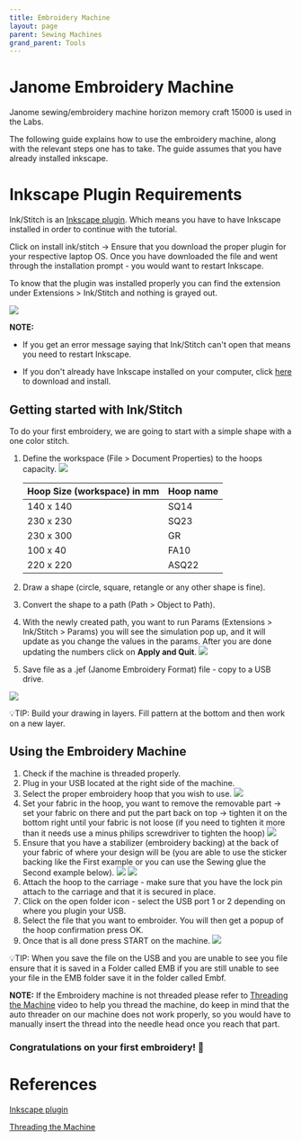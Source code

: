 ```yaml
---
title: Embroidery Machine
layout: page
parent: Sewing Machines
grand_parent: Tools
---
```


# Janome Embroidery Machine

Janome sewing/embroidery machine horizon memory craft 15000 is used in the Labs.

The following guide explains how to use the embroidery machine, along with the relevant steps one has to take. The guide assumes that you have already installed inkscape.

# Inkscape Plugin Requirements

Ink/Stitch is an [Inkscape plugin](https://inkstitch.org/). Which means you have to have Inkscape installed in order to continue with the tutorial.

Click on install ink/stitch -> Ensure that you download the proper plugin for your respective laptop OS. Once you have downloaded the file and went through the installation prompt - you would want to restart Inkscape.

To know that the plugin was installed properly you can find the extension under Extensions > Ink/Stitch and nothing is grayed out.

![](/assets/images/embro_machine/extension.png)

**NOTE:**

- If you get an error message saying that Ink/Stitch can't open that means you need to restart Inkscape.

- If you don't already have Inkscape installed on your computer, click <a href="https://inkscape.org/release/" target="_blank">here</a> to download and install.

## Getting started with Ink/Stitch

To do your first embroidery, we are going to start with a simple shape with a one color stitch.

1. Define the workspace (File > Document Properties) to the hoops capacity.
   ![](/assets/images/embro_machine/custom_size.png)

   | Hoop Size (workspace) in mm | Hoop name |
   | --------------------------- | --------- |
   | 140 x 140                   | SQ14      |
   | 230 x 230                   | SQ23      |
   | 230 x 300                   | GR        |
   | 100 x 40                    | FA10      |
   | 220 x 220                   | ASQ22     |

2. Draw a shape (circle, square, retangle or any other shape is fine).
3. Convert the shape to a path (Path > Object to Path).
4. With the newly created path, you want to run Params (Extensions > Ink/Stitch > Params) you will see the simulation pop up, and it will update as you change the values in the params. After you are done updating the numbers click on **Apply and Quit**.
   ![](/assets/images/embro_machine/preview.png)
5. Save file as a .jef (Janome Embroidery Format) file - copy to a USB drive.

![](/assets/images/embro_machine/save_jef.png)

💡TIP: Build your drawing in layers. Fill pattern at the bottom and then work on a new layer.

## Using the Embroidery Machine

1. Check if the machine is threaded properly.
2. Plug in your USB located at the right side of the machine.
3. Select the proper embroidery hoop that you wish to use.
   ![](/assets/images/embro_machine/hoop.jpg)
4. Set your fabric in the hoop, you want to remove the removable part -> set your fabric on there and put the part back on top -> tighten it on the bottom right until your fabric is not loose (if you need to tighten it more than it needs use a minus philips screwdriver to tighten the hoop)
   ![](/assets/images/embro_machine/fab_hoop.jpg)
5. Ensure that you have a stabilizer (embroidery backing) at the back of your fabric of where your design will be (you are able to use the sticker backing like the First example or you can use the Sewing glue the Second example below).
   ![](/assets/images/embro_machine/sewing_backing.jpg)
   ![](/assets/images/embro_machine/sewing_glue.jpg)
6. Attach the hoop to the carriage - make sure that you have the lock pin attach to the carriage and that it is secured in place.
7. Click on the open folder icon - select the USB port 1 or 2 depending on where you plugin your USB.
8. Select the file that you want to embroider. You will then get a popup of the hoop confirmation press OK.
9. Once that is all done press START on the machine.
   ![](/assets/images/embro_machine/hoop_machine.jpg)

💡TIP: When you save the file on the USB and you are unable to see you file ensure that it is saved in a Folder called EMB if you are still unable to see your file in the EMB folder save it in the folder called Embf.

**NOTE:** If the Embroidery machine is not threaded please refer to [Threading the Machine](https://www.youtube.com/watch?v=gr2DjmayZlk&t=553) video to help you thread the machine, do keep in mind that the auto threader on our machine does not work properly, so you would have to manually insert the thread into the needle head once you reach that part.

### Congratulations on your first embroidery! 🎉

# References

[Inkscape plugin](https://inkstitch.org/)

[Threading the Machine](https://www.youtube.com/watch?v=gr2DjmayZlk&t=553)
